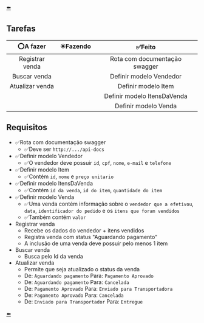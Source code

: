 [⬅️]

## Tarefas

<div align="center">

|⭕A fazer|✴️Fazendo|✅Feito|
|:-:|:-:|:-:|
|Registrar venda||Rota com documentação swagger|
|Buscar venda||Definir modelo Vendedor|
|Atualizar venda||Definir modelo Item|
|||Definir modelo ItensDaVenda|
|||Definir modelo Venda|

</div>

## Requisitos
- ✅Rota com documentação swagger
  - ✅Deve ser `http://.../api-docs`
- ✅Definir modelo Vendedor
  - ✅O vendedor deve possuir `id`, `cpf`, `nome`, `e-mail` e `telefone`
- ✅Definir modelo Item
  - ✅Contém `id`, `nome` e `preço unitario`
- ✅Definir modelo ItensDaVenda
  - ✅Contém `id da venda`, `id do item`, `quantidade do item`
- ✅Definir modelo Venda
  - ✅Uma venda contém informação sobre o `vendedor que a efetivou`, `data`, `identificador do pedido` e os `itens que foram vendidos`
  - ✅Também contém `valor`
- Registrar venda
  - Recebe os dados do vendedor + itens vendidos
  - Registra venda com status "Aguardando pagamento"
  - A inclusão de uma venda deve possuir pelo menos 1 item
- Buscar venda
  - Busca pelo Id da venda
- Atualizar venda
  - Permite que seja atualizado o status da venda
  - De: `Aguardando pagamento` Para: `Pagamento Aprovado`
  - De: `Aguardando pagamento` Para: `Cancelada`
  - De: `Pagamento Aprovado` Para: `Enviado para Transportadora`
  - De: `Pagamento Aprovado` Para: `Cancelada`
  - De: `Enviado para Transportador` Para: `Entregue`

[⬅️]

[⬅️]: ../README.md